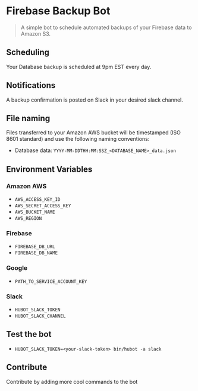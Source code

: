 # Firebase Backup Bot

> A simple bot to schedule automated backups of your Firebase data to Amazon S3.


## Scheduling
Your Database backup is scheduled at 9pm EST every day.

## Notifications
A backup confirmation is posted on Slack in your desired slack channel.

## File naming
Files transferred to your Amazon AWS bucket will be timestamped (ISO 8601 standard) and use the following naming conventions:

- Database data: `YYYY-MM-DDTHH:MM:SSZ_<DATABASE_NAME>_data.json`

## Environment Variables

### Amazon AWS
- `AWS_ACCESS_KEY_ID`
- `AWS_SECRET_ACCESS_KEY`
- `AWS_BUCKET_NAME`
- `AWS_REGION`

### Firebase
- `FIREBASE_DB_URL`
- `FIREBASE_DB_NAME`

### Google
- `PATH_TO_SERVICE_ACCOUNT_KEY`

### Slack
- `HUBOT_SLACK_TOKEN`
- `HUBOT_SLACK_CHANNEL`

## Test the bot
- `HUBOT_SLACK_TOKEN=<your-slack-token> bin/hubot -a slack`

## Contribute

Contribute by adding more cool commands to the bot
